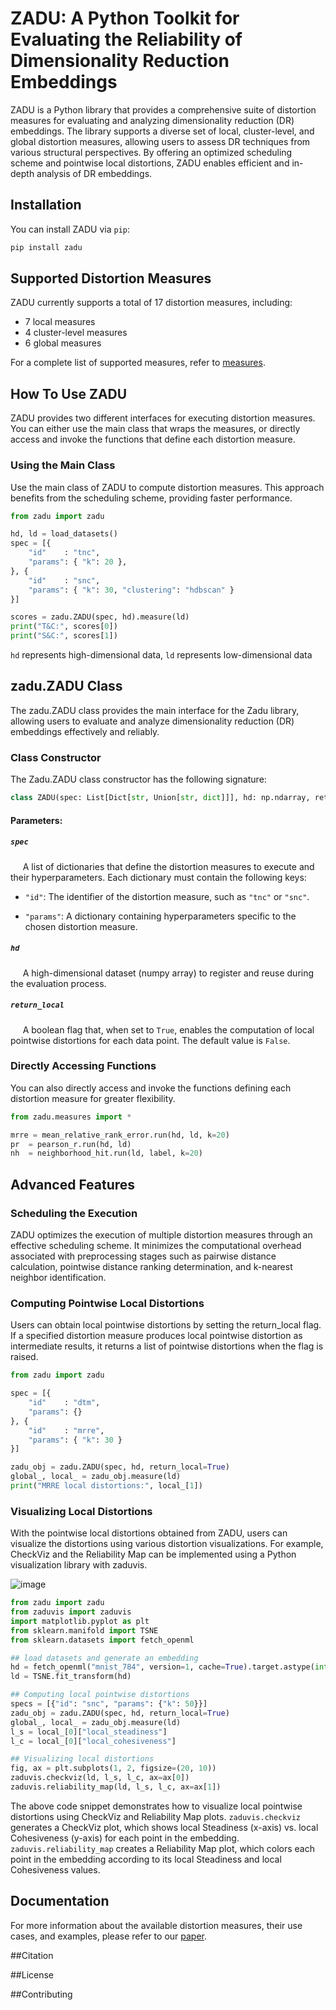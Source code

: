 # ZADU: A Python Toolkit for Evaluating the Reliability of Dimensionality Reduction Embeddings

ZADU is a Python library that provides a comprehensive suite of distortion measures for evaluating and analyzing dimensionality reduction (DR) embeddings. The library supports a diverse set of local, cluster-level, and global distortion measures, allowing users to assess DR techniques from various structural perspectives. By offering an optimized scheduling scheme and pointwise local distortions, ZADU enables efficient and in-depth analysis of DR embeddings.


## Installation

You can install ZADU via `pip`:

```bash
pip install zadu
```

## Supported Distortion Measures

ZADU currently supports a total of 17 distortion measures, including:

- 7 local measures
- 4 cluster-level measures
- 6 global measures

For a complete list of supported measures, refer to [measures](/src/zadu/measures).

## How To Use ZADU

ZADU provides two different interfaces for executing distortion measures.
You can either use the main class that wraps the measures, or directly access and invoke the functions that define each distortion measure.

### Using the Main Class

Use the main class of ZADU to compute distortion measures.
This approach benefits from the scheduling scheme, providing faster performance.


```python
from zadu import zadu

hd, ld = load_datasets()
spec = [{
    "id"    : "tnc",
    "params": { "k": 20 },
}, {
    "id"    : "snc",
    "params": { "k": 30, "clustering": "hdbscan" }
}]

scores = zadu.ZADU(spec, hd).measure(ld)
print("T&C:", scores[0])
print("S&C:", scores[1])

```

`hd` represents high-dimensional data, `ld` represents low-dimensional data

## zadu.ZADU Class

The zadu.ZADU class provides the main interface for the Zadu library, allowing users to evaluate and analyze dimensionality reduction (DR) embeddings effectively and reliably.

### Class Constructor

The Zadu.ZADU class constructor has the following signature:

```python
class ZADU(spec: List[Dict[str, Union[str, dict]]], hd: np.ndarray, return_local: bool = False)

```

#### Parameters:

##### `spec` 
&nbsp;&nbsp;&nbsp;&nbsp;
A list of dictionaries that define the distortion measures to execute and their hyperparameters.
Each dictionary must contain the following keys:
  * `"id"`: The identifier of the distortion measure, such as `"tnc"` or `"snc"`.

  * `"params"`: A dictionary containing hyperparameters specific to the chosen distortion measure.


##### `hd`
&nbsp;&nbsp;&nbsp;&nbsp;
A high-dimensional dataset (numpy array) to register and reuse during the evaluation process.


##### `return_local`
&nbsp;&nbsp;&nbsp;&nbsp;
A boolean flag that, when set to `True`, enables the computation of local pointwise distortions for each data point. The default value is `False`.


### Directly Accessing Functions

You can also directly access and invoke the functions defining each distortion measure for greater flexibility.

```python
from zadu.measures import *

mrre = mean_relative_rank_error.run(hd, ld, k=20)
pr  = pearson_r.run(hd, ld)
nh  = neighborhood_hit.run(ld, label, k=20)
```

## Advanced Features

### Scheduling the Execution

ZADU optimizes the execution of multiple distortion measures through an effective scheduling scheme. It minimizes the computational overhead associated with preprocessing stages such as pairwise distance calculation, pointwise distance ranking determination, and k-nearest neighbor identification.

### Computing Pointwise Local Distortions

Users can obtain local pointwise distortions by setting the return_local flag. If a specified distortion measure produces local pointwise distortion as intermediate results, it returns a list of pointwise distortions when the flag is raised.

```python
from zadu import zadu

spec = [{
    "id"    : "dtm",
    "params": {}
}, {
    "id"    : "mrre",
    "params": { "k": 30 }
}]

zadu_obj = zadu.ZADU(spec, hd, return_local=True)
global_, local_ = zadu_obj.measure(ld)
print("MRRE local distortions:", local_[1])

```

### Visualizing Local Distortions

With the pointwise local distortions obtained from ZADU, users can visualize the distortions using various distortion visualizations. For example, CheckViz and the Reliability Map can be implemented using a Python visualization library with zaduvis.

<img alt="image" src="https://user-images.githubusercontent.com/38465539/235427171-94dcc220-7cbb-4ee6-94b3-20cc96ffbfa8.png">

```python
from zadu import zadu
from zaduvis import zaduvis
import matplotlib.pyplot as plt
from sklearn.manifold import TSNE
from sklearn.datasets import fetch_openml

## load datasets and generate an embedding
hd = fetch_openml("mnist_784", version=1, cache=True).target.astype(int)[::7]
ld = TSNE.fit_transform(hd)

## Computing local pointwise distortions
specs = [{"id": "snc", "params": {"k": 50}}]
zadu_obj = zadu.ZADU(spec, hd, return_local=True)
global_, local_ = zadu_obj.measure(ld)
l_s = local_[0]["local_steadiness"]
l_c = local_[0]["local_cohesiveness"]

## Visualizing local distortions
fig, ax = plt.subplots(1, 2, figsize=(20, 10))
zaduvis.checkviz(ld, l_s, l_c, ax=ax[0])
zaduvis.reliability_map(ld, l_s, l_c, ax=ax[1])

```


The above code snippet demonstrates how to visualize local pointwise distortions using CheckViz and Reliability Map plots. `zaduvis.checkviz` generates a CheckViz plot, which shows local Steadiness (x-axis) vs. local Cohesiveness (y-axis) for each point in the embedding. `zaduvis.reliability_map` creates a Reliability Map plot, which colors each point in the embedding according to its local Steadiness and local Cohesiveness values.

## Documentation

For more information about the available distortion measures, their use cases, and examples, please refer to our [paper](zadu.pdf).

##Citation

##License

##Contributing
